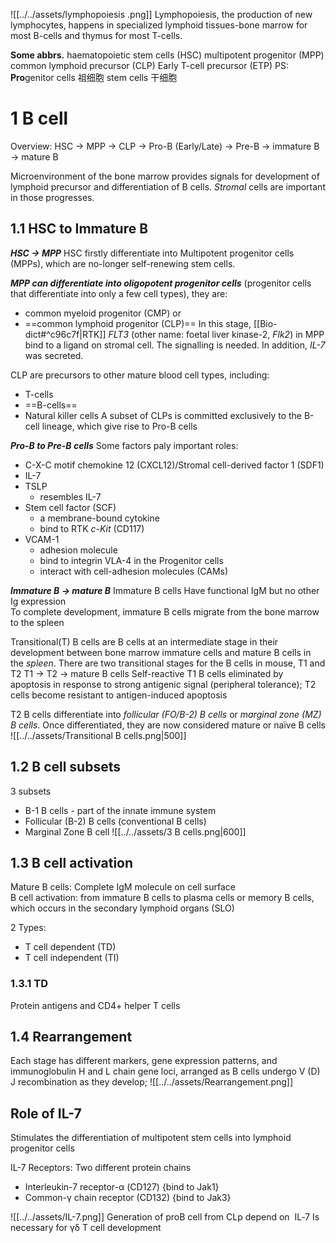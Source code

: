 ![[../../assets/lymphopoiesis .png]]
Lymphopoiesis, the production of new lymphocytes, happens in specialized lymphoid tissues-bone marrow for most B-cells and thymus for most T-cells.

**Some abbrs.**
haematopoietic stem cells (HSC)
multipotent progenitor (MPP)
common lymphoid precursor (CLP)
Early T-cell precursor (ETP)
PS:
**Pro**genitor cells 祖细胞
stem cells 干细胞

# 1 B cell
Overview:
HSC → MPP → CLP → Pro-B (Early/Late) → Pre-B → immature B → mature B

Microenvironment of the bone marrow provides signals for development of lymphoid precursor and differentiation of B cells. *Stromal* cells are important in those progresses.

## 1.1 HSC to Immature B
***HSC → MPP***
HSC firstly differentiate into Multipotent progenitor cells (MPPs), which are no-longer self-renewing stem cells.

***MPP can differentiate into oligopotent progenitor cells*** (progenitor cells that differentiate into only a few cell types), they are:
+ common myeloid progenitor (CMP) or 
+ ==common lymphoid progenitor (CLP)==
In this stage, [[Bio-dict#^c96c7f|RTK]] *FLT3* (other name: foetal liver kinase-2, *Flk2*) in MPP bind to a ligand on stromal cell. The signalling is needed. In addition, *IL-7* was secreted.

CLP are precursors to other mature blood cell types, including:
-   T-cells
-   ==B-cells==
-   Natural killer cells
A subset of CLPs is committed exclusively to the B-cell lineage, which give rise to Pro-B cells

***Pro-B to Pre-B cells***
Some factors paly important roles:
+ C-X-C motif chemokine 12 (CXCL12)/Stromal cell-derived factor 1 (SDF1)
+ IL-7
+ TSLP
	+ resembles IL-7
+ Stem cell factor (SCF)
	+ a membrane-bound cytokine
	+ bind to RTK *c-Kit* (CD117) 
+ VCAM-1
	+ adhesion molecule
	+ bind to integrin VLA-4 in the Progenitor cells
	+ interact with cell-adhesion molecules (CAMs)

***Immature B → mature B***
Immature B cells Have functional IgM but no other Ig expression   
To complete development, immature B cells migrate from the bone marrow to the spleen

Transitional(T) B cells are B cells at an intermediate stage in their development between bone marrow immature cells and mature B cells in the *spleen*. There are two transitional stages for the B cells in mouse, T1 and T2
T1 → T2 → mature B cells
Self-reactive T1 B cells eliminated by apoptosis in response to strong antigenic signal (peripheral tolerance); T2 cells become resistant to antigen-induced apoptosis

T2 B cells differentiate into *follicular (FO/B-2) B cells* or *marginal zone (MZ) B cells*. Once differentiated, they are now considered mature or naïve B cells
![[../../assets/Transitional B cells.png|500]]

## 1.2 B cell subsets
3 subsets
+ B-1 B cells - part of the innate immune system
+ Follicular (B-2) B cells (conventional B cells)
+ Marginal Zone B cell
![[../../assets/3 B cells.png|600]]

## 1.3 B cell activation
Mature B cells: Complete IgM molecule on cell surface  
B cell activation: from immature B cells to plasma cells or memory B cells, which occurs in the secondary lymphoid organs (SLO)

2 Types:
+ T cell dependent (TD)
+ T cell independent (TI)

### 1.3.1 TD
Protein antigens and CD4+ helper T cells

## 1.4 Rearrangement
Each stage has different markers, gene expression patterns, and immunoglobulin H and L chain gene loci, arranged as B cells undergo V (D) J recombination as they develop; 
![[../../assets/Rearrangement.png]]



## Role of IL-7
Stimulates the differentiation of multipotent stem cells into lymphoid progenitor cells 

IL-7 Receptors:
Two different protein chains 
+ Interleukin-7 receptor-α (CD127)  {bind to Jak1}
+ Common-γ chain receptor (CD132) {bind to Jak3}

![[../../assets/IL-7.png]]
Generation of proB cell from CLp depend on  IL‐7
Is necessary for γδ T cell development


